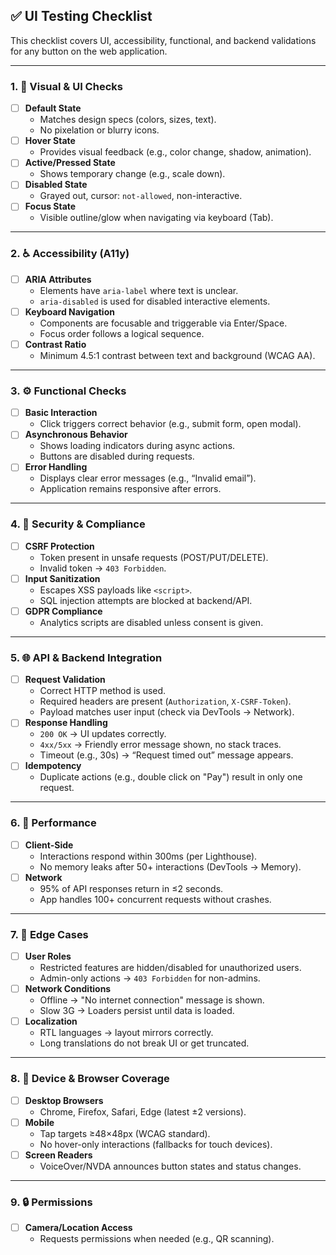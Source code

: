 ## ✅ UI Testing Checklist

This checklist covers UI, accessibility, functional, and backend validations for any button on the web application.

---

### 1. 🎨 Visual & UI Checks

- [ ] **Default State**
    - Matches design specs (colors, sizes, text).
    - No pixelation or blurry icons.
- [ ] **Hover State**
    - Provides visual feedback (e.g., color change, shadow, animation).
- [ ] **Active/Pressed State**
    - Shows temporary change (e.g., scale down).
- [ ] **Disabled State**
    - Grayed out, cursor: `not-allowed`, non-interactive.
- [ ] **Focus State**
    - Visible outline/glow when navigating via keyboard (Tab).

---

### 2. ♿ Accessibility (A11y)

- [ ] **ARIA Attributes**
    - Elements have `aria-label` where text is unclear.
    - `aria-disabled` is used for disabled interactive elements.
- [ ] **Keyboard Navigation**
    - Components are focusable and triggerable via Enter/Space.
    - Focus order follows a logical sequence.
- [ ] **Contrast Ratio**
    - Minimum 4.5:1 contrast between text and background (WCAG AA).

---

### 3. ⚙️ Functional Checks

- [ ] **Basic Interaction**
    - Click triggers correct behavior (e.g., submit form, open modal).
- [ ] **Asynchronous Behavior**
    - Shows loading indicators during async actions.
    - Buttons are disabled during requests.
- [ ] **Error Handling**
    - Displays clear error messages (e.g., “Invalid email”).
    - Application remains responsive after errors.

---

### 4. 🔐 Security & Compliance

- [ ] **CSRF Protection**
    - Token present in unsafe requests (POST/PUT/DELETE).
    - Invalid token → `403 Forbidden`.
- [ ] **Input Sanitization**
    - Escapes XSS payloads like `<script>`.
    - SQL injection attempts are blocked at backend/API.
- [ ] **GDPR Compliance**
    - Analytics scripts are disabled unless consent is given.

---

### 5. 🌐 API & Backend Integration

- [ ] **Request Validation**
    - Correct HTTP method is used.
    - Required headers are present (`Authorization`, `X-CSRF-Token`).
    - Payload matches user input (check via DevTools → Network).
- [ ] **Response Handling**
    - `200 OK` → UI updates correctly.
    - `4xx/5xx` → Friendly error message shown, no stack traces.
    - Timeout (e.g., 30s) → “Request timed out” message appears.
- [ ] **Idempotency**
    - Duplicate actions (e.g., double click on "Pay") result in only one request.

---

### 6. 🚀 Performance

- [ ] **Client-Side**
    - Interactions respond within 300ms (per Lighthouse).
    - No memory leaks after 50+ interactions (DevTools → Memory).
- [ ] **Network**
    - 95% of API responses return in ≤2 seconds.
    - App handles 100+ concurrent requests without crashes.

---

### 7. 🧪 Edge Cases

- [ ] **User Roles**
    - Restricted features are hidden/disabled for unauthorized users.
    - Admin-only actions → `403 Forbidden` for non-admins.
- [ ] **Network Conditions**
    - Offline → "No internet connection" message is shown.
    - Slow 3G → Loaders persist until data is loaded.
- [ ] **Localization**
    - RTL languages → layout mirrors correctly.
    - Long translations do not break UI or get truncated.

---

### 8. 📱 Device & Browser Coverage

- [ ] **Desktop Browsers**
    - Chrome, Firefox, Safari, Edge (latest ±2 versions).
- [ ] **Mobile**
    - Tap targets ≥48×48px (WCAG standard).
    - No hover-only interactions (fallbacks for touch devices).
- [ ] **Screen Readers**
    - VoiceOver/NVDA announces button states and status changes.

---

### 9. 🔒 Permissions

- [ ] **Camera/Location Access**
    - Requests permissions when needed (e.g., QR scanning).  